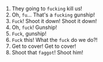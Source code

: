 1. They going to `fucking` kill us!
2. Oh, `fu`... That's a `fucking` gunship!
3. `Fuck`! Shoot it down! Shoot it down!
4. Oh, `fuck`! Gunship!
5. `Fuck`, gunship!
6. `Fuck` this! What the `fuck` do we do?!
7. Get to cover! Get to cover!
8. Shoot that `faggot`! Shoot him!